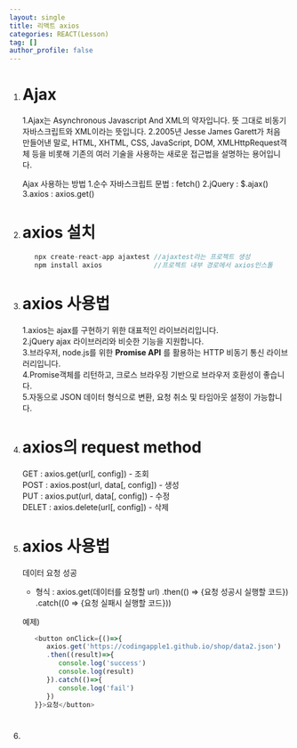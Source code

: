 ```yaml
---
layout: single
title: 리액트 axios
categories: REACT(Lesson)
tag: []
author_profile: false
---
```


1. # Ajax
   
   1.Ajax는 Asynchronous Javascript And XML의 약자입니다. 뜻 그대로 비동기 자바스크립트와 XML이라는 뜻입니다. 
   2.2005년 Jesse James Garett가 처음 만들어낸 말로, HTML, XHTML, CSS, 
   JavaScript, DOM, XMLHttpRequest객체 등을 비롯해 기존의 여러 기술을
   사용하는 새로운 접근법을 설명하는 용어입니다.   

   Ajax 사용하는 방법
   1.순수 자바스크립트 문법 : fetch()
   2.jQuery : $.ajax()
   3.axios : axios.get()
   
1. # axios 설치
   ```javascript
      npx create-react-app ajaxtest //ajaxtest라는 프로젝트 생성
      npm install axios             //프로젝트 내부 경로에서 axios인스톨
   ```

1. # axios 사용법
   1.axios는 ajax를 구현하기 위한 대표적인 라이브러리입니다.   
   2.jQuery ajax 라이브러리와 비슷한 기능을 지원합니다.   
   3.브라우저, node.js를 위한 __Promise API__ 를 활용하는 HTTP 비동기 통신 라이브러리입니다.   
   4.Promise객체를 리턴하고, 크로스 브라우징 기반으로 브라우저 호환성이 좋습니다.   
   5.자동으로 JSON 데이터 형식으로 변환, 요청 취소 및 타임아웃 설정이 가능합니다.   

1. # axios의 request method
   GET : axios.get(url[, config]) - 조회  
   POST : axios.post(url, data[, config]) - 생성  
   PUT : axios.put(url, data[, config]) - 수정  
   DELET : axios.delete(url[, config]) - 삭제  

1. # axios 사용법

   데이터 요청 성공
   - 형식 : axios.get(데이터를 요청할 url)
         .then(() => {요청 성공시 실행할 코드})
         .catch((0 => {요청 실패시 실행할 코드}))

   예제)   
   ```javascript
      <button onClick={()=>{
         axios.get('https://codingapple1.github.io/shop/data2.json')
         .then((result)=>{
            console.log('success')
            console.log(result)
         }).catch(()=>{
            console.log('fail')
         })
      }}>요청</button>

   ```

1. # 